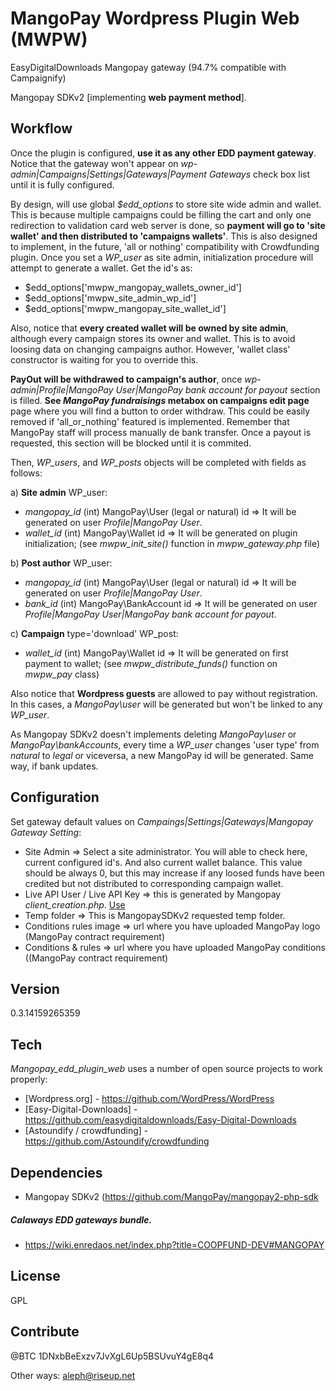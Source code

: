MangoPay Wordpress Plugin Web (MWPW)
==================

EasyDigitalDownloads Mangopay gateway (94.7% compatible with Campaignify)

Mangopay SDKv2 [implementing **web payment method**].

Workflow
----
Once the plugin is configured, **use it as any other EDD payment gateway**. Notice that the gateway won't appear on *wp-admin|Campaigns|Settings|Gateways|Payment Gateways* check box list until it is fully configured.

By design, will use global *$edd_options* to store site wide admin and wallet. This is because multiple campaigns could be filling the cart and only one redirection to validation card web server is done, so **payment will go to 'site wallet' and then distributed to 'campaigns wallets'**. This is also designed to implement, in the future, 'all or nothing' compatibility with Crowdfunding plugin. Once you set a *WP_user* as site admin, initialization procedure will attempt to generate a wallet. Get the id's as:
- $edd_options['mwpw_mangopay_wallets_owner_id']
- $edd_options['mwpw_site_admin_wp_id']
- $edd_options['mwpw_mangopay_site_wallet_id']

Also, notice that **every created wallet will be owned by site admin**, although every campaign stores its owner and wallet. This is to avoid loosing data on changing campaigns author. However, 'wallet class' constructor is waiting for you to override this.

**PayOut will be withdrawed to campaign's author**, once *wp-admin|Profile|MangoPay User|MangoPay bank account for payout* section is filled. **See *MangoPay fundraisings* metabox on campaigns edit page** page where you will find a button to order withdraw. This could be easily removed if 'all_or_nothing' featured is implemented. Remember that MangoPay staff will process manually de bank transfer. Once a payout is requested, this section will be blocked until it is commited.

Then, *WP_users*, and *WP_posts* objects will be completed with fields as follows:

a) **Site admin** WP_user:

 - *mangopay_id* (int)  MangoPay\User (legal or natural) id => It will be generated on user *Profile|MangoPay User*.
 - *wallet_id*   (int)  MangoPay\Wallet id                  => It will be generated on plugin initialization; (see *mwpw_init_site()* function in *mwpw_gateway.php* file)

b) **Post author** WP_user:

 - *mangopay_id* (int)	 MangoPay\User (legal or natural) id  => It will be generated on user *Profile|MangoPay User*.
 - *bank_id*	    (int)	 MangoPay\BankAccount id              => It will be generated on user *Profile|MangoPay                                                                       User|MangoPay bank account for payout*.

c) **Campaign** type='download' WP_post:

 - *wallet_id*	  (int)	 MangoPay\Wallet id                   => It will be generated on first payment to wallet; (see *mwpw_distribute_funds()* function on *mwpw_pay* class)


Also notice that **Wordpress guests** are allowed to pay without registration. In this cases, a *MangoPay\user* will be generated but won't be linked to any *WP_user*. 

As Mangopay SDKv2 doesn't implements deleting *MangoPay\user* or *MangoPay\bankAccounts*, every time a *WP_user* changes 'user type' from *natural* to *legal* or viceversa, a new MangoPay id will be generated. Same way, if bank updates.


Configuration
--------------
Set gateway default values on *Campaings|Settings|Gateways|Mangopay Gateway Setting*:

* Site Admin => Select a site administrator. You will able to check here, current configured id's. And also current wallet balance. This value should be always 0, but this may increase if any loosed funds have been credited but not distributed to corresponding campaign wallet.
* Live API User / Live API Key => this is generated by Mangopay *client_creation.php*. [Use](http://docs.mangopay.com/api-references/start-in-production/)
* Temp folder => This is MangopaySDKv2 requested temp folder.
* Conditions rules image =>  url where you have uploaded MangoPay logo (MangoPay contract requirement)
* Conditions & rules =>  url where you have uploaded MangoPay conditions ((MangoPay contract requirement)

Version
----
0.3.14159265359

Tech
-----------
*Mangopay_edd_plugin_web* uses a number of open source projects to work properly:
* [Wordpress.org] - https://github.com/WordPress/WordPress
* [Easy-Digital-Downloads] - https://github.com/easydigitaldownloads/Easy-Digital-Downloads
* [Astoundify / crowdfunding] - https://github.com/Astoundify/crowdfunding

Dependencies
--------------
- Mangopay SDKv2 (https://github.com/MangoPay/mangopay2-php-sdk

##### Calaways EDD gateways bundle.

* https://wiki.enredaos.net/index.php?title=COOPFUND-DEV#MANGOPAY

License
----------
GPL

Contribute
----------
@BTC 1DNxbBeExzv7JvXgL6Up5BSUvuY4gE8q4

Other ways: aleph@riseup.net



